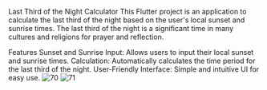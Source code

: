 Last Third of the Night Calculator
This Flutter project is an application to calculate the last third of the night based on the user's local sunset and sunrise times. The last third of the night is a significant time in many cultures and religions for prayer and reflection.

Features
Sunset and Sunrise Input: Allows users to input their local sunset and sunrise times.
Calculation: Automatically calculates the time period for the last third of the night.
User-Friendly Interface: Simple and intuitive UI for easy use.
![70](https://github.com/MohamedMaher11/LastThirdNightCalculator/assets/122172935/941a5177-1111-4a52-9d84-3ab1039944bd)
![71](https://github.com/MohamedMaher11/LastThirdNightCalculator/assets/122172935/c3fac5c7-409e-422c-9289-5845d9d0a58e)
